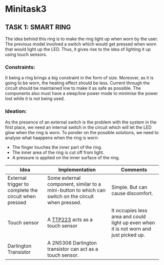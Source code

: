 # Minitask3

## TASK 1: SMART RING
The idea behind this ring is to make the ring light up when worn by the user. The previous model involved a switch which would get pressed when worn that would light up the LED. Thus, it gives rise to the idea of lighting it up using touch sensors.

### Constraints:
It being a ring brings a big constraint in the form of size. Moreover, as it is going to be worn, the heating effect should be less. Current through the circuit should be maintained low to make it as safe as possible. The components also must have a sleep/low power mode to minimise the power lost while it is not being used.

### Ideation:
As the presence of an external switch is the problem with the system in the first place, we need an internal switch in the circuit which will let the LED glow when the ring is worn. To ponder on the possible solutions, we need to analyse what haappens when the ring is worn:
* The finger touches the inner part of the ring.
* The inner area of the ring is cut off from light.
* A pressure is applied on the inner surface of the ring.

| Idea | Implementation | Comments |
|-------------------|--------------------|--------------------|
| External trigger to complete the circuit when pressed | Some external component, similar to a mini-button to which can switch on the circuit when pressed. | Simple. But can cause discomfort. |
| Touch sensor | A [TTP223](https://datasheet.lcsc.com/szlcsc/TTP223-BA6_C80757.pdf) acts as a touch sensor | It occupies less area and could light up even when it is not worn and just picked up. |
| Darlington Transistor | A 2N5306 Darlington transistor can act as a touch sensor. | 

